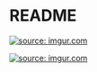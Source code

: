# README

<a href="https://imgur.com/bv6m6la"><img src="https://imgur.com/bv6m6la.png" title="source: imgur.com" /></a>

<a href="https://imgur.com/TqtEwja"><img src="https://i.imgur.com/TqtEwja.png" title="source: imgur.com" /></a>
